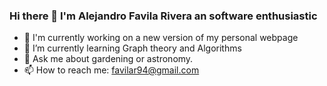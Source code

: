 ### Hi there 👋 I'm Alejandro Favila Rivera an software enthusiastic

- 🔭 I'm currently working on a new version of my personal webpage
- 🌱 I’m currently learning Graph theory and Algorithms
- 💬 Ask me about gardening or astronomy.
- 📫 How to reach me: favilar94@gmail.com

